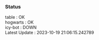 ### Status


table : OK  
hogwarts : OK  
icy-bot : DOWN  
Latest Update : 2023-10-19 21:06:15.242789
